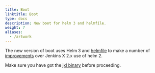 ```yaml
---
title: Boot
linktitle: Boot
type: docs
description: New boot for helm 3 and helmfile.
weight: 7
aliases:
  - /artwork
---
```



The new version of boot uses Helm 3 and [helmfile](https://github.com/roboll/helmfile) to make a number of [improvements](benefits) over Jenkins X 2.x use of helm 2.

Make sure you have got the [jxl binary](/docs/labs/jxl/) before proceeding.

